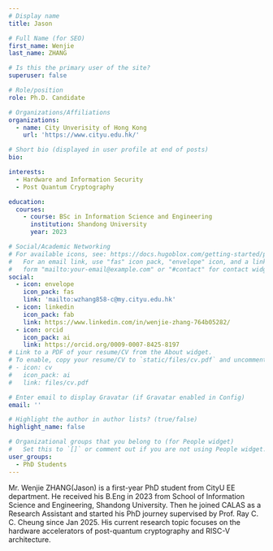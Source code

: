 ```yaml
---
# Display name
title: Jason

# Full Name (for SEO)
first_name: Wenjie
last_name: ZHANG

# Is this the primary user of the site?
superuser: false

# Role/position
role: Ph.D. Candidate

# Organizations/Affiliations
organizations:
  - name: City Unverisity of Hong Kong
    url: 'https://www.cityu.edu.hk/'

# Short bio (displayed in user profile at end of posts)
bio: 

interests:
  - Hardware and Information Security
  - Post Quantum Cryptography

education:
  courses:
    - course: BSc in Information Science and Engineering
      institution: Shandong University
      year: 2023

# Social/Academic Networking
# For available icons, see: https://docs.hugoblox.com/getting-started/page-builder/#icons
#   For an email link, use "fas" icon pack, "envelope" icon, and a link in the
#   form "mailto:your-email@example.com" or "#contact" for contact widget.
social:
  - icon: envelope
    icon_pack: fas
    link: 'mailto:wzhang858-c@my.cityu.edu.hk'
  - icon: linkedin
    icon_pack: fab
    link: https://www.linkedin.com/in/wenjie-zhang-764b05282/    
  - icon: orcid
    icon_pack: ai
    link: https://orcid.org/0009-0007-8425-8197
# Link to a PDF of your resume/CV from the About widget.
# To enable, copy your resume/CV to `static/files/cv.pdf` and uncomment the lines below.
# - icon: cv
#   icon_pack: ai
#   link: files/cv.pdf

# Enter email to display Gravatar (if Gravatar enabled in Config)
email: ''

# Highlight the author in author lists? (true/false)
highlight_name: false

# Organizational groups that you belong to (for People widget)
#   Set this to `[]` or comment out if you are not using People widget.
user_groups:
  - PhD Students
---
```


Mr. Wenjie ZHANG(Jason) is a first-year PhD student from CityU EE department. He received his B.Eng in 2023 from School of Information Science and Engineering, Shandong University. Then he joined CALAS as a Research Assistant and started his PhD journey supervised by Prof. Ray C. C. Cheung since Jan 2025. His current research topic focuses on the hardware accelerators of post-quantum cryptography and RISC-V architecture.
